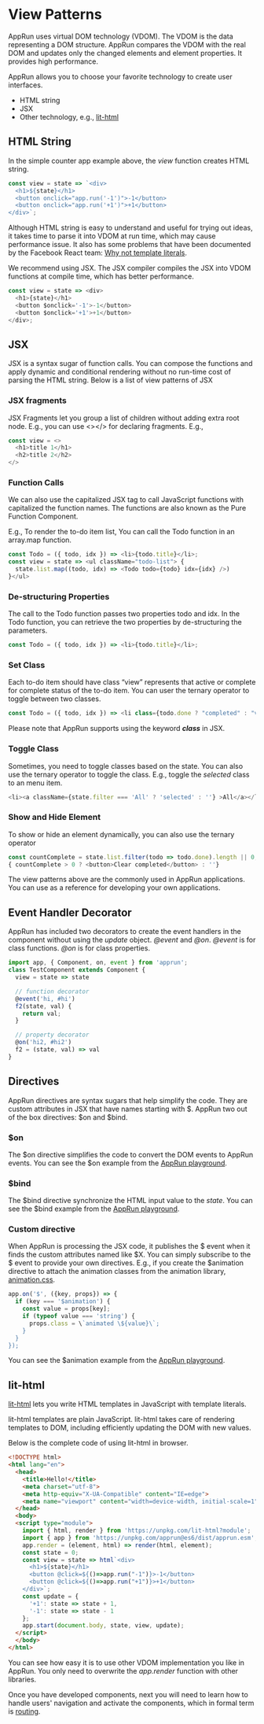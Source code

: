 # View Patterns

AppRun uses virtual DOM technology (VDOM). The VDOM is the data representing a DOM structure. AppRun compares the VDOM with the real DOM and updates only the changed elements and element properties. It provides high performance.

AppRun allows you to choose your favorite technology to create user interfaces.

* HTML string
* JSX
* Other technology, e.g., [lit-html](https://github.com/Polymer/lit-html)

## HTML String

In the simple counter app example above, the _view_ function creates HTML string.

```javascript
const view = state => `<div>
  <h1>${state}</h1>
  <button onclick="app.run('-1')">-1</button>
  <button onclick="app.run('+1')">+1</button>
</div>`;
```

Although HTML string is easy to understand and useful for trying out ideas, it takes time to parse it into VDOM at run time, which may cause performance issue.
It also has some problems that have been documented by the Facebook React team:
[Why not template literals](http://facebook.github.io/jsx/#why-not-template-literals).

We recommend using JSX. The JSX compiler compiles the JSX into VDOM functions at compile time, which has better performance.

```javascript
const view = state => <div>
  <h1>{state}</h1>
  <button $onclick='-1'>-1</button>
  <button $onclick='+1'>+1</button>
</div>;
```

## JSX

JSX is a syntax sugar of function calls. You can compose the functions and apply dynamic and conditional rendering without no run-time cost of parsing the HTML string. Below is a list of view patterns of JSX

### JSX fragments

JSX Fragments let you group a list of children without adding extra root node. E.g., you can use <></> for declaring fragments. E.g.,

```javascript
const view = <>
  <h1>title 1</h1>
  <h2>title 2</h2>
</>
```

### Function Calls

We can also use the capitalized JSX tag to call JavaScript functions with capitalized the function names. The functions are also known as the Pure Function Component.

E.g., To render the to-do item list, You can call the Todo function in an array.map function.

```javaScript
const Todo = ({ todo, idx }) => <li>{todo.title}</li>;
const view = state => <ul className="todo-list"> {
  state.list.map((todo, idx) => <Todo todo={todo} idx={idx} />)
}</ul>
```

### De-structuring Properties
The call to the Todo function passes two properties todo and idx. In the Todo function, you can retrieve the two properties by de-structuring the parameters.

```javascript
const Todo = ({ todo, idx }) => <li>{todo.title}</li>;
```

### Set Class

Each to-do item should have class “view” represents that active or complete for complete status of the to-do item. You can user the ternary operator to toggle between two classes.

```javascript
const Todo = ({ todo, idx }) => <li class={todo.done ? "completed" : "view"}>
```

Please note that AppRun supports using the keyword _**class**_ in JSX.

### Toggle Class

Sometimes, you need to toggle classes based on the state. You can also use the ternary operator to toggle the class. E.g., toggle the _selected_ class to an menu item.

```javascript
<li><a className={state.filter === 'All' ? 'selected' : ''} >All</a></li>
```

### Show and Hide Element

To show or hide an element dynamically, you can also use the ternary operator

```javascript
const countComplete = state.list.filter(todo => todo.done).length || 0;
{ countComplete > 0 ? <button>Clear completed</button> : ''}
```

The view patterns above are the commonly used in AppRun applications. You can use as a reference for developing your own applications.

## Event Handler Decorator

AppRun has included two decorators to create the event handlers in the component without using the _update_ object. _@event_ and _@on_. _@event_ is for class functions. _@on_ is for class properties.

```javascript
import app, { Component, on, event } from 'apprun';
class TestComponent extends Component {
  view = state => state

  // function decorator
  @event('hi, #hi')
  f2(state, val) {
    return val;
  }

  // property decorator
  @on('hi2, #hi2')
  f2 = (state, val) => val
}
```

## Directives

AppRun directives are syntax sugars that help simplify the code. They are custom attributes in JSX that have names starting with $. AppRun two out of the box directives: $on and $bind.

### $on

The $on directive simplifies the code to convert the DOM events to AppRun events.
You can see the $on example from the [AppRun playground](https://apprun.js.org/#play/1).

### $bind

The $bind directive synchronize the HTML input value to the _state_.
You can see the $bind example from the [AppRun playground](https://apprun.js.org/#play/0).

### Custom directive

When AppRun is processing the JSX code, it publishes the $ event when it finds the custom attributes named like $X. You can simply subscribe to the $ event to provide your own directives. E.g., if you create the $animation directive to attach the animation classes from the animation library, [animation.css](https://daneden.github.io/animate.css).

```javascript
app.on('$', ({key, props}) => {
  if (key === '$animation') {
    const value = props[key];
    if (typeof value === 'string') {
      props.class = \`animated \${value}\`;
    }
  }
});
```
You can see the $animation example from the [AppRun playground](https://apprun.js.org/#play/9).


## lit-html

[lit-html](https://github.com/Polymer/lit-html) lets you write HTML templates in JavaScript with template literals.

lit-html templates are plain JavaScript. lit-html takes care of rendering templates to DOM, including efficiently updating the DOM with new values.

Below is the complete code of using lit-html in browser.

```html
<!DOCTYPE html>
<html lang="en">
  <head>
    <title>Hello!</title>
    <meta charset="utf-8">
    <meta http-equiv="X-UA-Compatible" content="IE=edge">
    <meta name="viewport" content="width=device-width, initial-scale=1">
  </head>
  <body>
  <script type="module">
    import { html, render } from 'https://unpkg.com/lit-html?module';
    import { app } from 'https://unpkg.com/apprun@es6/dist/apprun.esm';
    app.render = (element, html) => render(html, element);
    const state = 0;
    const view = state => html`<div>
      <h1>${state}</h1>
      <button @click=${()=>app.run("-1")}>-1</button>
      <button @click=${()=>app.run("+1")}>+1</button>
    </div>`;
    const update = {
      '+1': state => state + 1,
      '-1': state => state - 1
    };
    app.start(document.body, state, view, update);
  </script>
  </body>
</html>
```

You can see how easy it is to use other VDOM implementation you like in AppRun. You only need to overwrite the _app.render_ function with other libraries.

Once you have developed components, next you will need to learn how to handle users' navigation and activate the components, which in formal term is [routing](07-routing).

